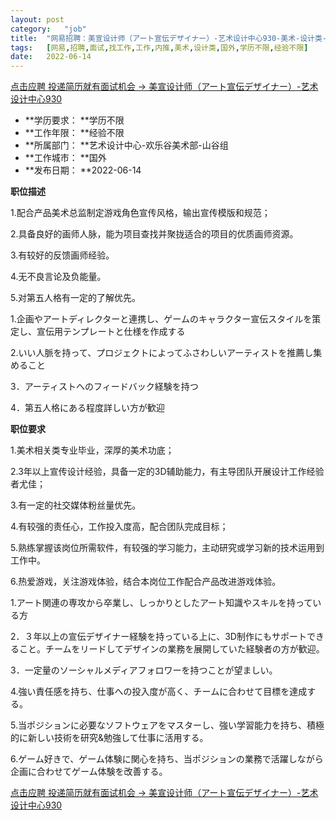 ```yaml
---
layout:	post
category:	"job"
title:	"网易招聘：美宣设计师（アート宣伝デザイナー）-艺术设计中心930-美术-设计类-国外学历不限经验不限"
tags:	[网易,招聘,面试,找工作,工作,内推,美术,设计类,国外,学历不限,经验不限]
date:	2022-06-14
---
```


[点击应聘 投递简历就有面试机会 ->  美宣设计师（アート宣伝デザイナー）-艺术设计中心930](http://mobile.bole.netease.com/bole/boleDetail?id=40706&employeeId=346f03c3cda5f04c&key=all)



- **学历要求： **学历不限
- **工作年限： **经验不限
- **所属部门： **艺术设计中心-欢乐谷美术部-山谷组
- **工作城市： **国外
- **发布日期： **2022-06-14



**职位描述**

1.配合产品美术总监制定游戏角色宣传风格，输出宣传模版和规范；

2.具备良好的画师人脉，能为项目查找并聚拢适合的项目的优质画师资源。

3.有较好的反馈画师经验。

4.无不良言论及负能量。

5.对第五人格有一定的了解优先。



1.企画やアートディレクターと連携し、ゲームのキャラクター宣伝スタイルを策定し、宣伝用テンプレートと仕様を作成する

2.いい人脈を持って、プロジェクトによってふさわしいアーティストを推薦し集めること

3．アーティストへのフィードバック経験を持つ

4．第五人格にある程度詳しい方が歓迎



**职位要求**

1.美术相关类专业毕业，深厚的美术功底； 

2.3年以上宣传设计经验，具备一定的3D辅助能力，有主导团队开展设计工作经验者尤佳； 

3.有一定的社交媒体粉丝量优先。

4.有较强的责任心，工作投入度高，配合团队完成目标； 

5.熟练掌握该岗位所需软件，有较强的学习能力，主动研究或学习新的技术运用到工作中。 

6.热爱游戏，关注游戏体验，结合本岗位工作配合产品改进游戏体验。​



1.アート関連の専攻から卒業し、しっかりとしたアート知識やスキルを持っている方

2．３年以上の宣伝デザイナー経験を持っている上に、3D制作にもサポートできること。チームをリードしてデザインの業務を展開していた経験者の方が歓迎。 

3．一定量のソーシャルメディアフォロワーを持つことが望ましい。

4.強い責任感を持ち、仕事への投入度が高く、チームに合わせて目標を達成する。

5.当ポジションに必要なソフトウェアをマスターし、強い学習能力を持ち、積極的に新しい技術を研究&amp;勉強して仕事に活用する。

6.ゲーム好きで、ゲーム体験に関心を持ち、当ポジションの業務で活躍しながら企画に合わせてゲーム体験を改善する。​



[点击应聘 投递简历就有面试机会 ->  美宣设计师（アート宣伝デザイナー）-艺术设计中心930](http://mobile.bole.netease.com/bole/boleDetail?id=40706&employeeId=346f03c3cda5f04c&key=all)